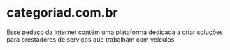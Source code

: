 # categoriad.com.br
Esse pedaço da internet contém uma plataforma dedicada a criar soluções para prestadores de serviços que trabalham com veículos
